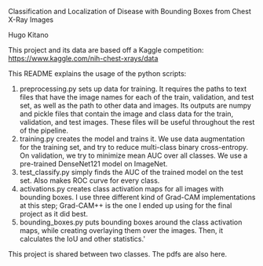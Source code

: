 Classification and Localization of Disease with Bounding Boxes from Chest X-Ray Images

Hugo Kitano

This project and its data are based off a Kaggle competition: https://www.kaggle.com/nih-chest-xrays/data

This README explains the usage of the python scripts:

1. preprocessing.py sets up data for training. It requires the paths to text files that have the image names for each of the train, validation, and test set, as well as the path to other data and images. Its outputs are numpy and pickle files that contain the image and class data for the train, validation, and test images. These files will be useful throughout the rest of the pipeline.
2. training.py creates the model and trains it. We use data augmentation for the training set, and try to reduce multi-class binary cross-entropy. On validation, we try to minimize mean AUC over all classes. We use a pre-trained DenseNet121 model on ImageNet.
3. test_classify.py simply finds the AUC of the trained model on the test set. Also makes ROC curve for every class.
4. activations.py creates class activation maps for all images with bounding boxes. I use three different kind of Grad-CAM implementations at this step; Grad-CAM++ is the one I ended up using for the final project as it did best.
5. bounding_boxes.py puts bounding boxes around the class activation maps, while creating overlaying them over the images. Then, it calculates the IoU and other statistics.'

This project is shared between two classes. The pdfs are also here.

